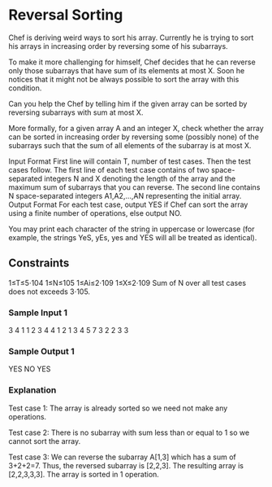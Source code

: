 # Reversal Sorting
Chef is deriving weird ways to sort his array. Currently he is trying to sort his arrays in increasing order by reversing some of his subarrays.

To make it more challenging for himself, Chef decides that he can reverse only those subarrays that have sum of its elements at most X. Soon he notices that it might not be always possible to sort the array with this condition.

Can you help the Chef by telling him if the given array can be sorted by reversing subarrays with sum at most X.

More formally, for a given array A and an integer X, check whether the array can be sorted in increasing order by reversing some (possibly none) of the subarrays such that the sum of all elements of the subarray is at most X.

Input Format
First line will contain T, number of test cases. Then the test cases follow.
The first line of each test case contains of two space-separated integers N and X denoting the length of the array and the maximum sum of subarrays that you can reverse.
The second line contains N space-separated integers A1,A2,...,AN representing the initial array.
Output Format
For each test case, output YES if Chef can sort the array using a finite number of operations, else output NO.

You may print each character of the string in uppercase or lowercase (for example, the strings YeS, yEs, yes and YES will all be treated as identical).

## Constraints
1≤T≤5⋅104
1≤N≤105
1≤Ai≤2⋅109
1≤X≤2⋅109
Sum of N over all test cases does not exceeds 3⋅105.
### Sample Input 1 
3
4 1
1 2 3 4
4 1
2 1 3 4
5 7
3 2 2 3 3
### Sample Output 1 
YES
NO
YES
### Explanation
Test case 1: The array is already sorted so we need not make any operations.

Test case 2: There is no subarray with sum less than or equal to 1 so we cannot sort the array.

Test case 3: We can reverse the subarray A[1,3] which has a sum of 3+2+2=7. Thus, the reversed subarray is [2,2,3]. The resulting array is [2,2,3,3,3]. The array is sorted in 1 operation.
